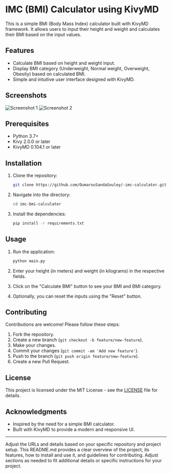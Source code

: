 # IMC (BMI) Calculator using KivyMD

This is a simple BMI (Body Mass Index) calculator built with KivyMD framework. It allows users to input their height and weight and calculates their BMI based on the input values.

## Features

- Calculate BMI based on height and weight input.
- Display BMI category (Underweight, Normal weight, Overweight, Obesity) based on calculated BMI.
- Simple and intuitive user interface designed with KivyMD.

## Screenshots

![Screenshot 1](/screenshots/screenshot1.png)
![Screenshot 2](/screenshots/screenshot2.png)

## Prerequisites

- Python 3.7+
- Kivy 2.0.0 or later
- KivyMD 0.104.1 or later

## Installation

1. Clone the repository:

   ```bash
   git clone https://github.com/OumarouSandaSouley/-imc-calculator.git
   ```

2. Navigate into the directory:

   ```bash
   cd imc-bmi-calculator
   ```

3. Install the dependencies:

   ```bash
   pip install -r requirements.txt
   ```

## Usage

1. Run the application:

   ```bash
   python main.py
   ```

2. Enter your height (in meters) and weight (in kilograms) in the respective fields.
3. Click on the "Calculate BMI" button to see your BMI and BMI category.
4. Optionally, you can reset the inputs using the "Reset" button.

## Contributing

Contributions are welcome! Please follow these steps:

1. Fork the repository.
2. Create a new branch (`git checkout -b feature/new-feature`).
3. Make your changes.
4. Commit your changes (`git commit -am 'Add new feature'`).
5. Push to the branch (`git push origin feature/new-feature`).
6. Create a new Pull Request.

## License

This project is licensed under the MIT License - see the [LICENSE](LICENSE) file for details.

## Acknowledgments

- Inspired by the need for a simple BMI calculator.
- Built with KivyMD to provide a modern and responsive UI.

---

Adjust the URLs and details based on your specific repository and project setup. This README.md provides a clear overview of the project, its features, how to install and use it, and guidelines for contributing. Adjust sections as needed to fit additional details or specific instructions for your project.
